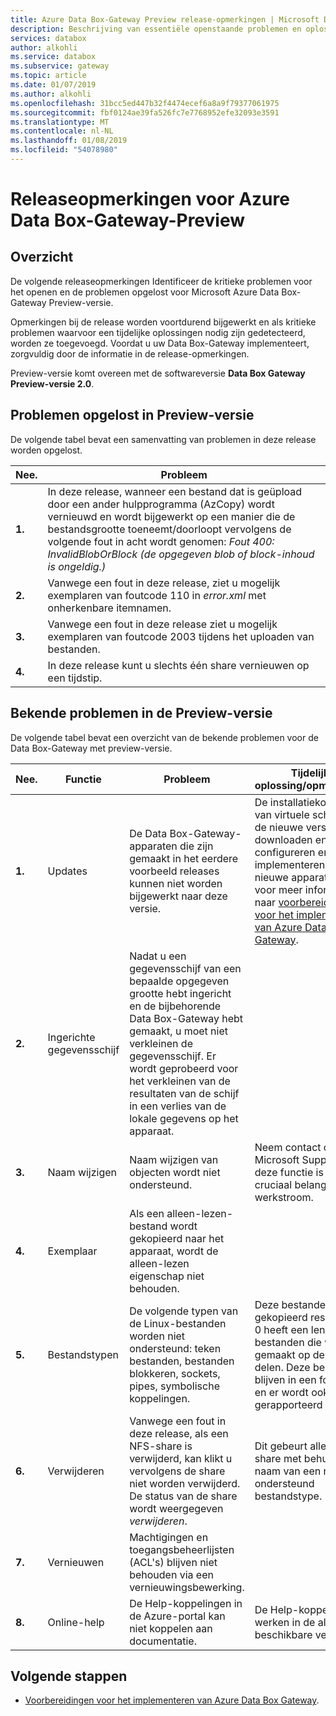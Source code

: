 ```yaml
---
title: Azure Data Box-Gateway Preview release-opmerkingen | Microsoft Docs
description: Beschrijving van essentiële openstaande problemen en oplossingen voor de Azure Data Box-Gateway met Preview-versie.
services: databox
author: alkohli
ms.service: databox
ms.subservice: gateway
ms.topic: article
ms.date: 01/07/2019
ms.author: alkohli
ms.openlocfilehash: 31bcc5ed447b32f4474ecef6a8a9f79377061975
ms.sourcegitcommit: fbf0124ae39fa526fc7e7768952efe32093e3591
ms.translationtype: MT
ms.contentlocale: nl-NL
ms.lasthandoff: 01/08/2019
ms.locfileid: "54078980"
---
```

# <a name="azure-data-box-gateway-preview-release-notes"></a>Releaseopmerkingen voor Azure Data Box-Gateway-Preview

## <a name="overview"></a>Overzicht

De volgende releaseopmerkingen Identificeer de kritieke problemen voor het openen en de problemen opgelost voor Microsoft Azure Data Box-Gateway Preview-versie.

Opmerkingen bij de release worden voortdurend bijgewerkt en als kritieke problemen waarvoor een tijdelijke oplossingen nodig zijn gedetecteerd, worden ze toegevoegd. Voordat u uw Data Box-Gateway implementeert, zorgvuldig door de informatie in de release-opmerkingen.

Preview-versie komt overeen met de softwareversie **Data Box Gateway Preview-versie 2.0**.

## <a name="issues-fixed-in-preview-release"></a>Problemen opgelost in Preview-versie

De volgende tabel bevat een samenvatting van problemen in deze release worden opgelost.

| Nee. | Probleem |
| --- | --- |
| **1.** | In deze release, wanneer een bestand dat is geüpload door een ander hulpprogramma (AzCopy) wordt vernieuwd en wordt bijgewerkt op een manier die de bestandsgrootte toeneemt/doorloopt vervolgens de volgende fout in acht wordt genomen: *Fout 400: InvalidBlobOrBlock (de opgegeven blob of block-inhoud is ongeldig.)*|
| **2.** |Vanwege een fout in deze release, ziet u mogelijk exemplaren van foutcode 110 in *error.xml* met onherkenbare itemnamen. | 
| **3.** |Vanwege een fout in deze release ziet u mogelijk exemplaren van foutcode 2003 tijdens het uploaden van bestanden. | 
| **4.** |In deze release kunt u slechts één share vernieuwen op een tijdstip. | 


## <a name="known-issues-in-preview-release"></a>Bekende problemen in de Preview-versie

De volgende tabel bevat een overzicht van de bekende problemen voor de Data Box-Gateway met preview-versie.

| Nee. | Functie | Probleem | Tijdelijke oplossing/opmerkingen |
| --- | --- | --- | --- |
| **1.** |Updates |De Data Box-Gateway-apparaten die zijn gemaakt in het eerdere voorbeeld releases kunnen niet worden bijgewerkt naar deze versie. |De installatiekopieën van virtuele schijven van de nieuwe versie downloaden en configureren en implementeren van nieuwe apparaten. Ga voor meer informatie naar [voorbereidingen voor het implementeren van Azure Data Box Gateway](data-box-gateway-deploy-prep.md). |
| **2.** |Ingerichte gegevensschijf |Nadat u een gegevensschijf van een bepaalde opgegeven grootte hebt ingericht en de bijbehorende Data Box-Gateway hebt gemaakt, u moet niet verkleinen de gegevensschijf. Er wordt geprobeerd voor het verkleinen van de resultaten van de schijf in een verlies van de lokale gegevens op het apparaat. | |
| **3.** |Naam wijzigen |Naam wijzigen van objecten wordt niet ondersteund. |Neem contact op met Microsoft Support als deze functie is van cruciaal belang voor uw werkstroom. |
| **4.** |Exemplaar| Als een alleen-lezen-bestand wordt gekopieerd naar het apparaat, wordt de alleen-lezen eigenschap niet behouden. | |
| **5.** |Bestandstypen | De volgende typen van de Linux-bestanden worden niet ondersteund: teken bestanden, bestanden blokkeren, sockets, pipes, symbolische koppelingen.  |Deze bestanden zijn gekopieerd resultaten in 0 heeft een lengte van bestanden die worden gemaakt op de NFS delen. Deze bestanden blijven in een foutstatus en er wordt ook gerapporteerd *error.xml*. |
| **6.** |Verwijderen | Vanwege een fout in deze release, als een NFS-share is verwijderd, kan klikt u vervolgens de share niet worden verwijderd. De status van de share wordt weergegeven *verwijderen*.  |Dit gebeurt alleen als de share met behulp van de naam van een niet-ondersteund bestandstype. |
| **7.** |Vernieuwen | Machtigingen en toegangsbeheerlijsten (ACL's) blijven niet behouden via een vernieuwingsbewerking.  | |
| **8.** |Online-help |De Help-koppelingen in de Azure-portal kan niet koppelen aan documentatie.|De Help-koppelingen werken in de algemeen beschikbare versie. |



## <a name="next-steps"></a>Volgende stappen

- [Voorbereidingen voor het implementeren van Azure Data Box Gateway](data-box-gateway-deploy-prep.md).


